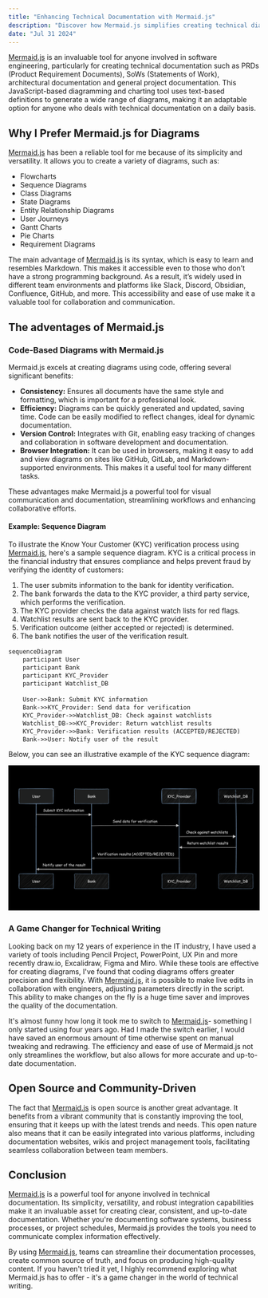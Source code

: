 ```yaml
---
title: "Enhancing Technical Documentation with Mermaid.js"
description: "Discover how Mermaid.js simplifies creating technical diagrams and improves documentation quality."
date: "Jul 31 2024"
---
```


[Mermaid.js](https://mermaid.js.org/intro/) is an invaluable tool for anyone involved in software engineering, particularly for creating technical documentation such as PRDs (Product Requirement Documents), SoWs (Statements of Work), architectural documentation and general project documentation. This JavaScript-based diagramming and charting tool uses text-based definitions to generate a wide range of diagrams, making it an adaptable option for anyone who deals with technical documentation on a daily basis.

## Why I Prefer Mermaid.js for Diagrams

[Mermaid.js](https://mermaid.js.org/intro/) has been a reliable tool for me because of its simplicity and versatility. It allows you to create a variety of diagrams, such as:

- Flowcharts
- Sequence Diagrams
- Class Diagrams
- State Diagrams
- Entity Relationship Diagrams
- User Journeys
- Gantt Charts
- Pie Charts
- Requirement Diagrams

The main advantage of [Mermaid.js](https://mermaid.js.org/intro/) is its syntax, which is easy to learn and resembles Markdown. This makes it accessible even to those who don’t have a strong programming background. As a result, it’s widely used in different team environments and platforms like Slack, Discord, Obsidian, Confluence, GitHub, and more. This accessibility and ease of use make it a valuable tool for collaboration and communication.

## The adventages of Mermaid.js

### Code-Based Diagrams with Mermaid.js

Mermaid.js excels at creating diagrams using code, offering several significant benefits:

- **Consistency:** Ensures all documents have the same style and formatting, which is important for a professional look.
- **Efficiency:** Diagrams can be quickly generated and updated, saving time. Code can be easily modified to reflect changes, ideal for dynamic documentation.
- **Version Control:** Integrates with Git, enabling easy tracking of changes and collaboration in software development and documentation.
- **Browser Integration:** It can be used in browsers, making it easy to add and view diagrams on sites like GitHub, GitLab, and Markdown-supported environments. This makes it a useful tool for many different tasks.

These advantages make Mermaid.js a powerful tool for visual communication and documentation, streamlining workflows and enhancing collaborative efforts.

#### Example: Sequence Diagram

To illustrate the Know Your Customer (KYC) verification process using [Mermaid.js](https://mermaid.js.org/intro/), here's a sample sequence diagram. KYC is a critical process in the financial industry that ensures compliance and helps prevent fraud by verifying the identity of customers:
1.	The user submits information to the bank for identity verification.
2.	The bank forwards the data to the KYC provider, a third party service, which performs the verification.
3.	The KYC provider checks the data against watch lists for red flags.
4.	Watchlist results are sent back to the KYC provider.
5.	Verification outcome (either accepted or rejected) is determined.
6.	The bank notifies the user of the verification result.

``` mermaid
sequenceDiagram
    participant User
    participant Bank
    participant KYC_Provider
    participant Watchlist_DB

    User->>Bank: Submit KYC information
    Bank->>KYC_Provider: Send data for verification
    KYC_Provider->>Watchlist_DB: Check against watchlists
    Watchlist_DB->>KYC_Provider: Return watchlist results
    KYC_Provider->>Bank: Verification results (ACCEPTED/REJECTED)
    Bank->>User: Notify user of the result
```
Below, you can see an illustrative example of the KYC sequence diagram:

![Diagram Example](public/images/diagram-example.png)

### A Game Changer for Technical Writing

Looking back on my 12 years of experience in the IT industry, I have used a variety of tools including Pencil Project, PowerPoint, UX Pin and more recently draw.io, Excalidraw, Figma and Miro. While these tools are effective for creating diagrams, I've found that coding diagrams offers greater precision and flexibility. With [Mermaid.js](https://mermaid.js.org/intro/), it is possible to make live edits in collaboration with engineers, adjusting parameters directly in the script. This ability to make changes on the fly is a huge time saver and improves the quality of the documentation.

It's almost funny how long it took me to switch to [Mermaid.js](https://mermaid.js.org/intro/)- something I only started using four years ago. Had I made the switch earlier, I would have saved an enormous amount of time otherwise spent on manual tweaking and redrawing. The efficiency and ease of use of Mermaid.js not only streamlines the workflow, but also allows for more accurate and up-to-date documentation.

## Open Source and Community-Driven

The fact that [Mermaid.js](https://mermaid.js.org/intro/) is open source is another great advantage. It benefits from a vibrant community that is constantly improving the tool, ensuring that it keeps up with the latest trends and needs. This open nature also means that it can be easily integrated into various platforms, including documentation websites, wikis and project management tools, facilitating seamless collaboration between team members.

## Conclusion

[Mermaid.js](https://mermaid.js.org/intro/) is a powerful tool for anyone involved in technical documentation. Its simplicity, versatility, and robust integration capabilities make it an invaluable asset for creating clear, consistent, and up-to-date documentation. Whether you're documenting software systems, business processes, or project schedules, Mermaid.js provides the tools you need to communicate complex information effectively.

By using [Mermaid.js](https://mermaid.js.org/intro/), teams can streamline their documentation processes, create common source of truth, and focus on producing high-quality content. If you haven't tried it yet, I highly recommend exploring what Mermaid.js has to offer - it's a game changer in the world of technical writing.
